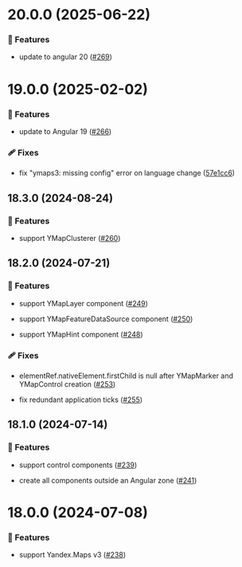# 20.0.0 (2025-06-22)

### 🚀 Features

- update to angular 20 ([#269](https://github.com/ddubrava/angular-yandex-maps/pull/269))

# 19.0.0 (2025-02-02)

### 🚀 Features

- update to Angular 19 ([#266](https://github.com/ddubrava/angular-yandex-maps/pull/266))

### 🩹 Fixes

- fix "ymaps3: missing config" error on language change ([57e1cc6](https://github.com/ddubrava/angular-yandex-maps/commit/57e1cc6))

## 18.3.0 (2024-08-24)

### 🚀 Features

- support YMapClusterer ([#260](https://github.com/ddubrava/angular-yandex-maps/pull/260))

## 18.2.0 (2024-07-21)

### 🚀 Features

- support YMapLayer component ([#249](https://github.com/ddubrava/angular-yandex-maps/pull/249))

- support YMapFeatureDataSource component ([#250](https://github.com/ddubrava/angular-yandex-maps/pull/250))

- support YMapHint component ([#248](https://github.com/ddubrava/angular-yandex-maps/pull/248))

### 🩹 Fixes

- elementRef.nativeElement.firstChild is null after YMapMarker and YMapControl creation ([#253](https://github.com/ddubrava/angular-yandex-maps/pull/253))

- fix redundant application ticks ([#255](https://github.com/ddubrava/angular-yandex-maps/pull/255))

## 18.1.0 (2024-07-14)

### 🚀 Features

- support control components ([#239](https://github.com/ddubrava/angular-yandex-maps/pull/239))

- create all components outside an Angular zone ([#241](https://github.com/ddubrava/angular-yandex-maps/pull/241))

# 18.0.0 (2024-07-08)

### 🚀 Features

- support Yandex.Maps v3 ([#238](https://github.com/ddubrava/angular-yandex-maps/pull/238))
